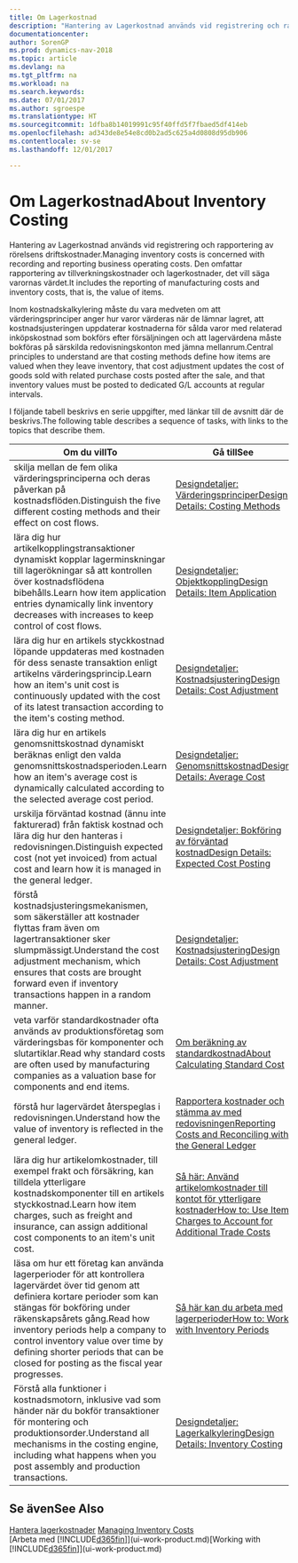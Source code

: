 ```yaml
---
title: Om Lagerkostnad
description: "Hantering av Lagerkostnad används vid registrering och rapportering av rörelsens driftskostnader. Den omfattar rapportering av tillverkningskostnader och lagerkostnader, det vill säga varornas värdet."
documentationcenter: 
author: SorenGP
ms.prod: dynamics-nav-2018
ms.topic: article
ms.devlang: na
ms.tgt_pltfrm: na
ms.workload: na
ms.search.keywords: 
ms.date: 07/01/2017
ms.author: sgroespe
ms.translationtype: HT
ms.sourcegitcommit: 1dfba8b14019991c95f40ffd5f7fbaed5df414eb
ms.openlocfilehash: ad343de8e54e8cd0b2ad5c625a4d0808d95db906
ms.contentlocale: sv-se
ms.lasthandoff: 12/01/2017

---
```

# <a name="about-inventory-costing"></a><span data-ttu-id="d2d92-104">Om Lagerkostnad</span><span class="sxs-lookup"><span data-stu-id="d2d92-104">About Inventory Costing</span></span>
<span data-ttu-id="d2d92-105">Hantering av Lagerkostnad används vid registrering och rapportering av rörelsens driftskostnader.</span><span class="sxs-lookup"><span data-stu-id="d2d92-105">Managing inventory costs is concerned with recording and reporting business operating costs.</span></span> <span data-ttu-id="d2d92-106">Den omfattar rapportering av tillverkningskostnader och lagerkostnader, det vill säga varornas värdet.</span><span class="sxs-lookup"><span data-stu-id="d2d92-106">It includes the reporting of manufacturing costs and inventory costs, that is, the value of items.</span></span>  

 <span data-ttu-id="d2d92-107">Inom kostnadskalkylering måste du vara medveten om att värderingsprinciper anger hur varor värderas när de lämnar lagret, att kostnadsjusteringen uppdaterar kostnaderna för sålda varor med relaterad inköpskostnad som bokförs efter försäljningen och att lagervärdena måste bokföras på särskilda redovisningskonton med jämna mellanrum.</span><span class="sxs-lookup"><span data-stu-id="d2d92-107">Central principles to understand are that costing methods define how items are valued when they leave inventory, that cost adjustment updates the cost of goods sold with related purchase costs posted after the sale, and that inventory values must be posted to dedicated G/L accounts at regular intervals.</span></span>  

 <span data-ttu-id="d2d92-108">I följande tabell beskrivs en serie uppgifter, med länkar till de avsnitt där de beskrivs.</span><span class="sxs-lookup"><span data-stu-id="d2d92-108">The following table describes a sequence of tasks, with links to the topics that describe them.</span></span>   

|<span data-ttu-id="d2d92-109">**Om du vill**</span><span class="sxs-lookup"><span data-stu-id="d2d92-109">**To**</span></span>|<span data-ttu-id="d2d92-110">**Gå till**</span><span class="sxs-lookup"><span data-stu-id="d2d92-110">**See**</span></span>|  
|------------|-------------|  
|<span data-ttu-id="d2d92-111">skilja mellan de fem olika värderingsprinciperna och deras påverkan på kostnadsflöden.</span><span class="sxs-lookup"><span data-stu-id="d2d92-111">Distinguish the five different costing methods and their effect on cost flows.</span></span>|[<span data-ttu-id="d2d92-112">Designdetaljer: Värderingsprinciper</span><span class="sxs-lookup"><span data-stu-id="d2d92-112">Design Details: Costing Methods</span></span>](design-details-costing-methods.md)|  
|<span data-ttu-id="d2d92-113">lära dig hur artikelkopplingstransaktioner dynamiskt kopplar lagerminskningar till lagerökningar så att kontrollen över kostnadsflödena bibehålls.</span><span class="sxs-lookup"><span data-stu-id="d2d92-113">Learn how item application entries dynamically link inventory decreases with increases to keep control of cost flows.</span></span>|[<span data-ttu-id="d2d92-114">Designdetaljer: Objektkoppling</span><span class="sxs-lookup"><span data-stu-id="d2d92-114">Design Details: Item Application</span></span>](design-details-item-application.md)|  
|<span data-ttu-id="d2d92-115">lära dig hur en artikels styckkostnad löpande uppdateras med kostnaden för dess senaste transaktion enligt artikelns värderingsprincip.</span><span class="sxs-lookup"><span data-stu-id="d2d92-115">Learn how an item's unit cost is continuously updated with the cost of its latest transaction according to the item's costing method.</span></span>|[<span data-ttu-id="d2d92-116">Designdetaljer: Kostnadsjustering</span><span class="sxs-lookup"><span data-stu-id="d2d92-116">Design Details: Cost Adjustment</span></span>](design-details-cost-adjustment.md)|  
|<span data-ttu-id="d2d92-117">lära dig hur en artikels genomsnittskostnad dynamiskt beräknas enligt den valda genomsnittskostnadsperioden.</span><span class="sxs-lookup"><span data-stu-id="d2d92-117">Learn how an item's average cost is dynamically calculated according to the selected average cost period.</span></span>|[<span data-ttu-id="d2d92-118">Designdetaljer: Genomsnittskostnad</span><span class="sxs-lookup"><span data-stu-id="d2d92-118">Design Details: Average Cost</span></span>](design-details-average-cost.md)|  
|<span data-ttu-id="d2d92-119">urskilja förväntad kostnad (ännu inte fakturerad) från faktisk kostnad och lära dig hur den hanteras i redovisningen.</span><span class="sxs-lookup"><span data-stu-id="d2d92-119">Distinguish expected cost (not yet invoiced) from actual cost and learn how it is managed in the general ledger.</span></span>|[<span data-ttu-id="d2d92-120">Designdetaljer: Bokföring av förväntad kostnad</span><span class="sxs-lookup"><span data-stu-id="d2d92-120">Design Details: Expected Cost Posting</span></span>](design-details-expected-cost-posting.md)|  
|<span data-ttu-id="d2d92-121">förstå kostnadsjusteringsmekanismen, som säkerställer att kostnader flyttas fram även om lagertransaktioner sker slumpmässigt.</span><span class="sxs-lookup"><span data-stu-id="d2d92-121">Understand the cost adjustment mechanism, which ensures that costs are brought forward even if inventory transactions happen in a random manner.</span></span>|[<span data-ttu-id="d2d92-122">Designdetaljer: Kostnadsjustering</span><span class="sxs-lookup"><span data-stu-id="d2d92-122">Design Details: Cost Adjustment</span></span>](design-details-cost-adjustment.md)|  
|<span data-ttu-id="d2d92-123">veta varför standardkostnader ofta används av produktionsföretag som värderingsbas för komponenter och slutartiklar.</span><span class="sxs-lookup"><span data-stu-id="d2d92-123">Read why standard costs are often used by manufacturing companies as a valuation base for components and end items.</span></span>|[<span data-ttu-id="d2d92-124">Om beräkning av standardkostnad</span><span class="sxs-lookup"><span data-stu-id="d2d92-124">About Calculating Standard Cost</span></span>](finance-about-calculating-standard-cost.md)|  
|<span data-ttu-id="d2d92-125">förstå hur lagervärdet återspeglas i redovisningen.</span><span class="sxs-lookup"><span data-stu-id="d2d92-125">Understand how the value of inventory is reflected in the general ledger.</span></span>|[<span data-ttu-id="d2d92-126">Rapportera kostnader och stämma av med redovisningen</span><span class="sxs-lookup"><span data-stu-id="d2d92-126">Reporting Costs and Reconciling with the General Ledger</span></span>](finance-report-costs-and-reconcile-with-the-general-ledger.md)|  
|<span data-ttu-id="d2d92-127">lära dig hur artikelomkostnader, till exempel frakt och försäkring, kan tilldela ytterligare kostnadskomponenter till en artikels styckkostnad.</span><span class="sxs-lookup"><span data-stu-id="d2d92-127">Learn how item charges, such as freight and insurance, can assign additional cost components to an item's unit cost.</span></span>|[<span data-ttu-id="d2d92-128">Så här: Använd artikelomkostnader till kontot för ytterligare kostnader</span><span class="sxs-lookup"><span data-stu-id="d2d92-128">How to: Use Item Charges to Account for Additional Trade Costs</span></span>](payables-how-assign-item-charges.md)|  
|<span data-ttu-id="d2d92-129">läsa om hur ett företag kan använda lagerperioder för att kontrollera lagervärdet över tid genom att definiera kortare perioder som kan stängas för bokföring under räkenskapsårets gång.</span><span class="sxs-lookup"><span data-stu-id="d2d92-129">Read how inventory periods help a company to control inventory value over time by defining shorter periods that can be closed for posting as the fiscal year progresses.</span></span>|[<span data-ttu-id="d2d92-130">Så här kan du arbeta med lagerperioder</span><span class="sxs-lookup"><span data-stu-id="d2d92-130">How to: Work with Inventory Periods</span></span>](finance-how-to-work-with-inventory-periods.md)|  
|<span data-ttu-id="d2d92-131">Förstå alla funktioner i kostnadsmotorn, inklusive vad som händer när du bokför transaktioner för montering och produktionsorder.</span><span class="sxs-lookup"><span data-stu-id="d2d92-131">Understand all mechanisms in the costing engine, including what happens when you post assembly and production transactions.</span></span>|[<span data-ttu-id="d2d92-132">Designdetaljer: Lagerkalkylering</span><span class="sxs-lookup"><span data-stu-id="d2d92-132">Design Details: Inventory Costing</span></span>](design-details-inventory-costing.md)|

## <a name="see-also"></a><span data-ttu-id="d2d92-133">Se även</span><span class="sxs-lookup"><span data-stu-id="d2d92-133">See Also</span></span>
<span data-ttu-id="d2d92-134">[Hantera lagerkostnader](finance-manage-inventory-costs.md)  </span><span class="sxs-lookup"><span data-stu-id="d2d92-134">[Managing Inventory Costs](finance-manage-inventory-costs.md)  </span></span>  
<span data-ttu-id="d2d92-135">[Arbeta med [!INCLUDE[d365fin](includes/d365fin_md.md)]](ui-work-product.md)</span><span class="sxs-lookup"><span data-stu-id="d2d92-135">[Working with [!INCLUDE[d365fin](includes/d365fin_md.md)]](ui-work-product.md)</span></span>


